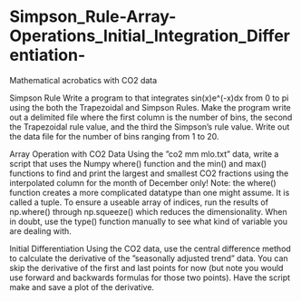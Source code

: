 # Simpson_Rule-Array-Operations_Initial_Integration_Differentiation-
Mathematical acrobatics with CO2 data

Simpson Rule
Write a program to that integrates sin(x)e^(-x)dx from 0 to pi
using the both the Trapezoidal and Simpson
Rules. Make the program write out a delimited file where the first column is the number of bins, the
second the Trapezoidal rule value, and the third the Simpson’s rule value. Write out the data file for
the number of bins ranging from 1 to 20.

Array Operation with CO2 Data
Using the ”co2 mm mlo.txt” data, write a script that uses the Numpy where() function and the min()
and max() functions to find and print the largest and smallest CO2 fractions using the interpolated
column for the month of December only!
Note: the where() function creates a more complicated datatype than one might assume. It is called
a tuple. To ensure a useable array of indices, run the results of np.where() through np.squeeze()
which reduces the dimensionality. When in doubt, use the type() function manually to see what kind
of variable you are dealing with.

Initial Differentiation
Using the CO2 data, use the central difference method to calculate the derivative of the ”seasonally
adjusted trend” data. You can skip the derivative of the first and last points for now (but note you
would use forward and backwards formulas for those two points). Have the script make and save a
plot of the derivative. 

